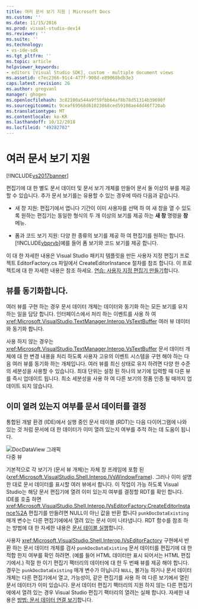 ```yaml
---
title: 여러 문서 보기 지원 | Microsoft Docs
ms.custom: ''
ms.date: 11/15/2016
ms.prod: visual-studio-dev14
ms.reviewer: ''
ms.suite: ''
ms.technology:
- vs-ide-sdk
ms.tgt_pltfrm: ''
ms.topic: article
helpviewer_keywords:
- editors [Visual Studio SDK], custom - multiple document views
ms.assetid: c7ec2366-91c4-477f-908d-e89068bdb3e3
caps.latest.revision: 26
ms.author: gregvanl
manager: ghogen
ms.openlocfilehash: 3c82100a544a9f59fbb64af8b78d51314b39690f
ms.sourcegitcommit: 9ceaf69568d61023868ced59108ae4dd46f720ab
ms.translationtype: MT
ms.contentlocale: ko-KR
ms.lasthandoff: 10/12/2018
ms.locfileid: "49282702"
---
```

# <a name="supporting-multiple-document-views"></a>여러 문서 보기 지원
[!INCLUDE[vs2017banner](../includes/vs2017banner.md)]

편집기에 대 한 별도 문서 데이터 및 문서 보기 개체를 만들어 문서 둘 이상의 뷰를 제공할 수 있습니다. 추가 문서 보기를는 유용할 수 있는 경우에 따라 다음과 같습니다.  
  
-   새 창 지원: 편집기에서 엽니다 기간이 이미 사용자를 선택 하 여 새 창을 열 수 있도록 원하는 편집기는 동일한 형식의 두 개 이상의 보기를 제공 하는 **새 창** 명령을 **창** 메뉴.  
  
-   폼과 코드 보기 지원: 다양 한 종류의 보기를 제공 하 여 편집기를 원하는 합니다. [!INCLUDE[vbprvb](../includes/vbprvb-md.md)]예를 들어 폼 보기와 코드 보기를 제공 합니다.  
  
 이 대 한 자세한 내용은 Visual Studio 패키지 템플릿을 만든 사용자 지정 편집기 프로젝트 EditorFactory.cs 파일에서 CreateEditorInstance 절차를 참조 합니다. 이 프로젝트에 대 한 자세한 내용은 참조 하세요. [연습: 사용자 지정 편집기 만들기](../extensibility/walkthrough-creating-a-custom-editor.md)합니다.  
  
## <a name="synchronizing-views"></a>뷰를 동기화합니다.  
 여러 뷰를 구현 하는 경우 문서 데이터 개체는 데이터와 동기화 하는 모든 보기를 유지 하는 일을 담당 합니다. 인터페이스에서 처리 하는 이벤트를 사용 하 여 <xref:Microsoft.VisualStudio.TextManager.Interop.VsTextBuffer> 여러 뷰 데이터와 동기화 합니다.  
  
 사용 하지 않는 경우는 <xref:Microsoft.VisualStudio.TextManager.Interop.VsTextBuffer> 문서 데이터 개체에 대 한 변경 내용을 처리 하도록 사용자 고유의 이벤트 시스템을 구현 해야 하는 다음 여러 뷰를 동기화 하는 개체입니다. 여러 뷰를 최신 상태로 유지 하려면 다양 한 수준의 세분성을 사용할 수 있습니다. 최대 단위는 설정 된 하나의 보기에 입력할 때 다른 뷰를 즉시 업데이트 됩니다. 최소 세분성을 사용 하 여 다른 보기의 정품 인증 될 때까지 업데이트 되지 않습니다.  
  
## <a name="determining-whether-document-data-is-already-open"></a>이미 열려 있는지 여부를 문서 데이터를 결정  
 통합된 개발 환경 (IDE)에서 실행 중인 문서 테이블 (RDT)는 다음 다이어그램에 나와 있는 것 처럼 문서에 대 한 데이터가 이미 열려 있는지 여부를 추적 하는 데 도움이 됩니다.  
  
 ![DocDataView 그래픽](../extensibility/media/docdataview.gif "Docdataview")  
다중 뷰  
  
 기본적으로 각 보기가 (문서 뷰 개체)는 자체 창 프레임에 포함 된 (<xref:Microsoft.VisualStudio.Shell.Interop.IVsWindowFrame>). 그러나 이미 설명한 대로 문서 데이터를 표시할 여러 뷰에서 합니다. 이 작업이 가능 하도록 Visual Studio는 해당 문서 편집기에 열려 이미 있는지 여부를 결정할 RDT를 확인 합니다. IDE를 호출 하면 <xref:Microsoft.VisualStudio.Shell.Interop.IVsEditorFactory.CreateEditorInstance%2A> 편집기를 만들려면 NULL이 아닌 값을 반환 합니다 `punkDocDataExisting` 매개 변수는 다른 편집기에에서 열려 있는 문서 이미 나타냅니다. RDT 함수를 참조 하는 방법에 대 한 자세한 내용은 [문서 테이블 실행](../extensibility/internals/running-document-table.md)합니다.  
  
 사용자 <xref:Microsoft.VisualStudio.Shell.Interop.IVsEditorFactory> 구현에서 반환 하는 문서 데이터 개체를 검사 `punkDocDataExisting` 문서 데이터를 편집기에 대 한 적합 한지 여부를 확인 하려면. (예를 들어 HTML 데이터만 표시 되어서는 HTML 편집기에서.) 적절 한 이기 편집기 팩터리의 데이터에 대 한 두 번째 뷰를 제공 해야 합니다. 경우는 `punkDocDataExisting` 매개 변수가 아닙니다 `NULL`, 불가능 하거나 문서 데이터 개체는 다른 편집기에서 열고, 가능성이, 같은 편집기를 사용 하 여 다른 보기에서 열린 문서 데이터가 이미 있습니다. 문서 데이터 편집기 팩터리의 지원 하지 않는 다른 편집기에에서 열려 있는 경우 Visual Studio 편집기 팩터리의 열려는 실패 합니다. 자세한 내용은 [방법: 문서 데이터 연결 보기](../extensibility/how-to-attach-views-to-document-data.md)합니다.

